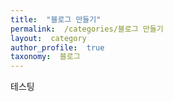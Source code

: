 ```yaml
---
title:  "블로그 만들기"
permalink:  /categories/블로그 만들기
layout:  category
author_profile:  true
taxonomy:  블로그
---
```


테스팅